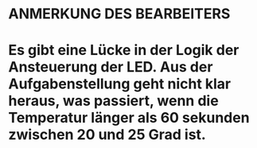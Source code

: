 
# ANMERKUNG DES BEARBEITERS

# Es gibt eine Lücke in der Logik der Ansteuerung der LED. Aus der Aufgabenstellung geht nicht klar heraus, was passiert, wenn die Temperatur länger als 60 sekunden zwischen 20 und 25 Grad ist. 



